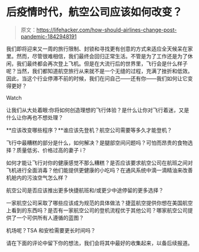 # 后疫情时代，航空公司应该如何改变？

> 原文：<https://lifehacker.com/how-should-airlines-change-post-pandemic-1842948191>

我们即将迎来又一周的旅行限制、封锁和寻找更有创意的方式来适应全天候呆在家里。然而，尽管很难相信，我们最终会回归正常生活。不管是为了工作还是为了休闲，我们最终都会再次登上飞机。但是在大流行后的世界里，飞行会是什么样子呢？当然，我们都知道航空旅行从来就不是一个无缝的过程，充满了挫折和低效。因此，当这个行业停滞不前的时候，我们在问自己——还有你——我们如何让它变得更好？

Watch

让我们从大处着眼:你将如何创造理想的飞行体验？是什么让你对飞行着迷，又是什么让你再也不想处理？

**应该改变哪些程序？**谁应该先登机？航空公司需要等多久才能登机？

飞行中最糟糕的部分是什么，如何解决？是腿部空间问题吗？可怕而昂贵的食物选择？质量低劣、价格过高的妻子 i？

如何才能让飞行对你的健康感觉不那么糟糕？是否应该要求航空公司在航班之间对飞机进行全面消毒？他们能提供更健康的小吃吗？在通风系统中滴一滴精油来改善机舱内的污浊空气怎么样？

航空公司是否应该推出更多快捷航班和/或更少中途停留的更多选择？

一家航空公司采取了哪些应该成为规范的具体做法？捷蓝航空提供你想在美国航空上看到的东西吗？是否有一家航空公司的登机流程优于其他公司？哪家航空公司提供了一个可供所有人遵循的蓝图？

机场呢？TSA 和安检需要更长时间吗？

请在下面的评论中留下你的想法，我们会将其中最好的收集起来，以备后续报道。